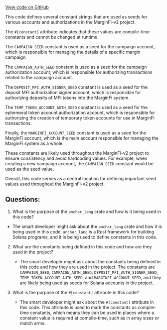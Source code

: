[View code on GitHub](https://github.com/mrgnlabs/marginfi-v2/programs/liquidity-incentive-program/src/constants.rs)

This code defines several constant strings that are used as seeds for various accounts and authorizations in the MarginFi-v2 project. 

The `#[constant]` attribute indicates that these values are compile-time constants and cannot be changed at runtime. 

The `CAMPAIGN_SEED` constant is used as a seed for the campaign account, which is responsible for managing the details of a specific margin campaign. 

The `CAMPAIGN_AUTH_SEED` constant is used as a seed for the campaign authorization account, which is responsible for authorizing transactions related to the campaign account. 

The `DEPOSIT_MFI_AUTH_SIGNER_SEED` constant is used as a seed for the deposit MFI authorization signer account, which is responsible for authorizing deposits of MFI tokens into the MarginFi system. 

The `TEMP_TOKEN_ACCOUNT_AUTH_SEED` constant is used as a seed for the ephemeral token account authorization account, which is responsible for authorizing the creation of temporary token accounts for use in MarginFi transactions. 

Finally, the `MARGINFI_ACCOUNT_SEED` constant is used as a seed for the MarginFi account, which is the main account responsible for managing the MarginFi system as a whole. 

These constants are likely used throughout the MarginFi-v2 project to ensure consistency and avoid hardcoding values. For example, when creating a new campaign account, the `CAMPAIGN_SEED` constant would be used as the seed value. 

Overall, this code serves as a central location for defining important seed values used throughout the MarginFi-v2 project.
## Questions: 
 1. What is the purpose of the `anchor_lang` crate and how is it being used in this code?
   - The smart developer might ask about the `anchor_lang` crate and how it is being used in this code. `anchor_lang` is a Rust framework for building Solana programs, and it is being used to define constants in this code.

2. What are the constants being defined in this code and how are they used in the project?
   - The smart developer might ask about the constants being defined in this code and how they are used in the project. The constants are `CAMPAIGN_SEED`, `CAMPAIGN_AUTH_SEED`, `DEPOSIT_MFI_AUTH_SIGNER_SEED`, `TEMP_TOKEN_ACCOUNT_AUTH_SEED`, and `MARGINFI_ACCOUNT_SEED`, and they are likely being used as seeds for Solana accounts in the project.

3. What is the purpose of the `#[constant]` attribute in this code?
   - The smart developer might ask about the `#[constant]` attribute in this code. This attribute is used to mark the constants as compile-time constants, which means they can be used in places where a constant value is required at compile-time, such as in array sizes or match arms.